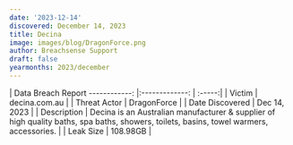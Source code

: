 ```yaml
---
date: '2023-12-14'
discovered: December 14, 2023
title: Decina
image: images/blog/DragonForce.png
author: Breachsense Support
draft: false
yearmonths: 2023/december
---
```



| Data Breach Report
------------:     |:-------------:    | :-----:|
| Victim      | decina.com.au      | 
| Threat Actor      | DragonForce      | 
| Date Discovered      | Dec 14, 2023      | 
| Description      | Decina is an Australian manufacturer & supplier of high quality baths, spa baths, showers, toilets, basins, towel warmers, accessories.      | 
| Leak Size      | 108.98GB      | 

